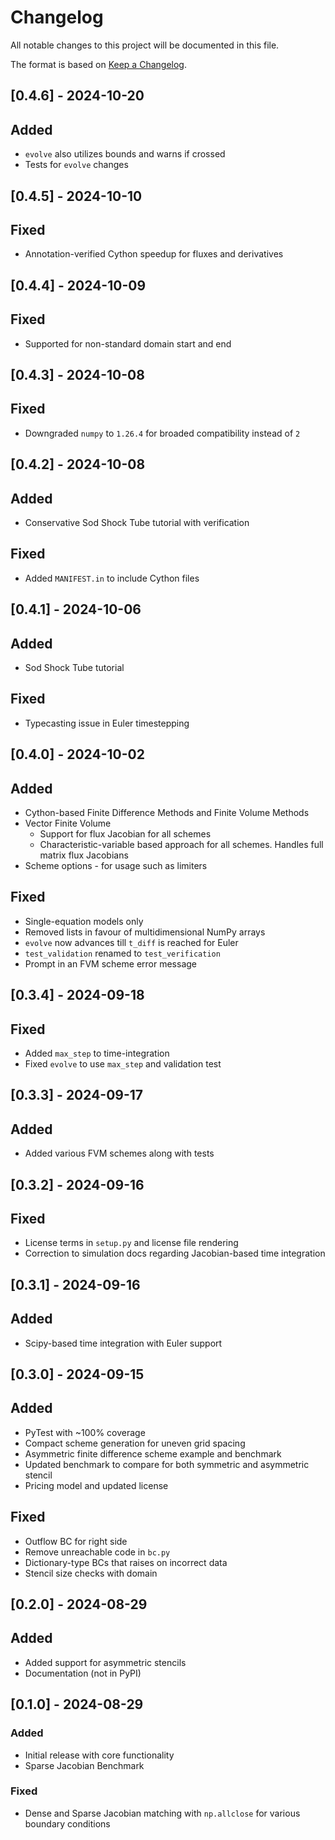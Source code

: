 # Changelog

All notable changes to this project will be documented in this file.

The format is based on [Keep a Changelog](https://keepachangelog.com/en/1.0.0/).

## [0.4.6] - 2024-10-20
## Added
- `evolve` also utilizes bounds and warns if crossed
- Tests for `evolve` changes

## [0.4.5] - 2024-10-10
## Fixed
- Annotation-verified Cython speedup for fluxes and derivatives

## [0.4.4] - 2024-10-09
## Fixed
- Supported for non-standard domain start and end

## [0.4.3] - 2024-10-08
## Fixed
- Downgraded `numpy` to `1.26.4` for broaded compatibility instead of `2`

## [0.4.2] - 2024-10-08
## Added
- Conservative Sod Shock Tube tutorial with verification

## Fixed
- Added `MANIFEST.in` to include Cython files

## [0.4.1] - 2024-10-06
## Added
- Sod Shock Tube tutorial

## Fixed
- Typecasting issue in Euler timestepping

## [0.4.0] - 2024-10-02
## Added
- Cython-based Finite Difference Methods and Finite Volume Methods
- Vector Finite Volume
    - Support for flux Jacobian for all schemes
    - Characteristic-variable based approach for all schemes. Handles full matrix flux Jacobians
- Scheme options - for usage such as limiters

## Fixed
- Single-equation models only
- Removed lists in favour of multidimensional NumPy arrays
- `evolve` now advances till `t_diff` is reached for Euler
- `test_validation` renamed to `test_verification`
- Prompt in an FVM scheme error message

## [0.3.4] - 2024-09-18
## Fixed
- Added `max_step` to time-integration
- Fixed `evolve` to use `max_step` and validation test

## [0.3.3] - 2024-09-17
## Added
- Added various FVM schemes along with tests

## [0.3.2] - 2024-09-16
## Fixed
- License terms in `setup.py` and license file rendering
- Correction to simulation docs regarding Jacobian-based time integration


## [0.3.1] - 2024-09-16
## Added
- Scipy-based time integration with Euler support

## [0.3.0] - 2024-09-15
## Added
- PyTest with ~100% coverage
- Compact scheme generation for uneven grid spacing
- Asymmetric finite difference scheme example and benchmark
- Updated benchmark to compare for both symmetric and asymmetric stencil
- Pricing model and updated license

## Fixed
- Outflow BC for right side
- Remove unreachable code in `bc.py`
- Dictionary-type BCs that raises on incorrect data
- Stencil size checks with domain


## [0.2.0] - 2024-08-29
## Added
- Added support for asymmetric stencils
- Documentation (not in PyPI)


## [0.1.0] - 2024-08-29
### Added
- Initial release with core functionality
- Sparse Jacobian Benchmark

### Fixed
- Dense and Sparse Jacobian matching with `np.allclose` for various boundary conditions



